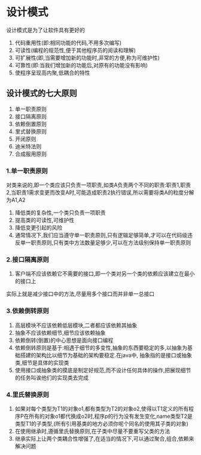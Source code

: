 # 设计模式

设计模式是为了让软件具有更好的

1. 代码重用性(即:相同功能的代码,不用多次编写)
2. 可读性(编程的规范性,便于其他程序员的阅读和理解)
3. 可扩展性(即,当需要增加新的功能时,非常的方便,称为可维护性)
4. 可靠性(即:当我们增加新的功能后,对原有的功能没有影响)
5. 使程序呈现高内聚,低耦合的特性

## 设计模式的七大原则

1. 单一职责原则
2. 接口隔离原则
3. 依赖倒置原则
4. 里式替换原则
5. 开闭原则
6. 迪米特法则
7. 合成服用原则

### 1.单一职责原则

对类来说的,即一个类应该只负责一项职责,如类A负责两个不同的职责:职责1,职责2,当职责1需求变更而改变A时,可能造成职责2执行错误,所以需要将类A的粒度分解为A1,A2

1. 降低类的复杂性,一个类只负责一项职责
2. 提高类的可读性,可维护性
3. 降低变更引起的风险
4. 通常情况下,我们应当遵守单一职责原则,只有逻辑足够简单,才可以在代码级违反单一职责原则,只有类中方法数量足够少,可以在方法级别保持单一职责原则

### 2.接口隔离原则

1. 客户端不应该依赖它不需要的接口,即一个类对另一个类的依赖应该建立在最小的接口上

实际上就是减少接口中的方法,尽量用多个接口而并非单一总接口

### 3.依赖倒转原则

1. 高层模块不应该依赖低层模块,二者都应该依赖其抽象
2. 抽象不应该依赖细节,细节应该依赖抽象
3. 依赖倒转(倒置)的中心思想是面向接口编程
4. 依赖倒转原则是基于:相遇于细节的多变性,抽象的东西要稳定的多,以抽象为基础搭建的架构比以细节为基础的架构要稳定.在java中, 抽象指的是接口或抽象类,细节是具体的实现类
5. 使用接口或抽象类的摸底是制定好规范,而不设计任何具体的操作,把展现细节的任务叫诶他们的实现类去完成

### 4.里氏替换原则

1. 如果对每个类型为T1的对象o1,都有类型为T2的对象o2,使得以T1定义的所有程序P在所有的对象o1都代换成o2时,程序p的行为没有发生变化,name类型T2是类型T1的子类型,(所有引用基类的地方必须你呢个同名的使用其子类的对象)
2. 在使用继承时,遵循里氏替换原则,在子类中尽量不要重写父类的方法
3. 继承实际上让两个类耦合性增强了,在适当的情况下,可以通过聚合,组合,依赖来解决问题